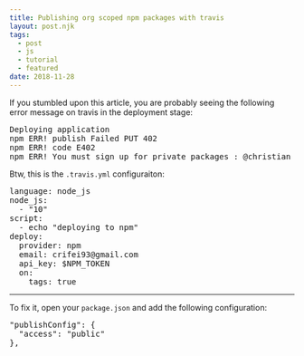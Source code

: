 ```yaml
---
title: Publishing org scoped npm packages with travis
layout: post.njk
tags:
  - post
  - js
  - tutorial
  - featured
date: 2018-11-28
---
```


If you stumbled upon this article, you are probably seeing the following error message on travis in the deployment stage:

<pre>
Deploying application
npm ERR! publish Failed PUT 402
npm ERR! code E402
npm ERR! You must sign up for private packages : @christian_fei/pocket-sync
</pre>

Btw, this is the `.travis.yml` configuraiton:

<pre>
language: node_js
node_js:
  - "10"
script:
  - echo "deploying to npm"
deploy:
  provider: npm
  email: crifei93@gmail.com
  api_key: $NPM_TOKEN
  on:
    tags: true
</pre>

---

To fix it, open your `package.json` and add the following configuration:

<pre>
"publishConfig": {
  "access": "public"
},
</pre>
